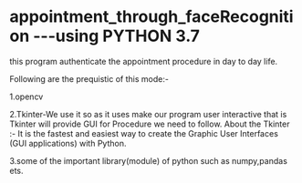 # appointment_through_faceRecognition ---using PYTHON 3.7

this program authenticate the appointment procedure in day to day life.


Following are the prequistic of this mode:-

1.opencv

2.Tkinter-We use it so as it uses make our program user interactive that is Tkinter will provide GUI for Procedure we need to follow.
About the Tkinter :- It is the fastest and easiest way to create the Graphic User Interfaces (GUI applications) with Python. 

3.some of the important library(module) of python such as numpy,pandas ets.
